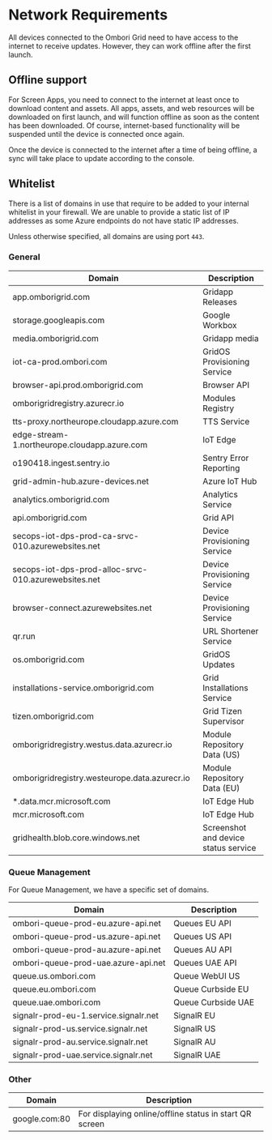 # Network Requirements
All devices connected to the Ombori Grid need to have access to the internet to receive updates. However, they can work offline after the first launch.

## Offline support
For Screen Apps, you need to connect to the internet at least once to download content and assets. All apps, assets, and web resources will be downloaded on first launch, and will function offline as soon as the content has been downloaded. Of course, internet-based functionality will be suspended until the device is connected once again. 

Once the device is connected to the internet after a time of being offline, a sync will take place to update according to the console.
## Whitelist
There is a list of domains in use that require to be added to your internal whitelist in your firewall. We are unable to provide a static list of IP addresses as some Azure endpoints do not have static IP addresses.

Unless otherwise specified, all domains are using port `443`.

### General

| Domain                                               | Description                          |
| ---------------------------------------------------- | ------------------------------------ |
| app.omborigrid.com                                   | Gridapp Releases                     |
| storage.googleapis.com                               | Google Workbox                       |
| media.omborigrid.com                                 | Gridapp media                        |
| iot-ca-prod.ombori.com                               | GridOS Provisioning Service          |
| browser-api.prod.omborigrid.com                      | Browser API                          |
| omborigridregistry.azurecr.io                        | Modules Registry                     |
| tts-proxy.northeurope.cloudapp.azure.com             | TTS Service                          |
| edge-stream-1.northeurope.cloudapp.azure.com         | IoT Edge                             |
| o190418.ingest.sentry.io                             | Sentry Error Reporting               |
| grid-admin-hub.azure-devices.net                     | Azure IoT Hub                        |
| analytics.omborigrid.com                             | Analytics Service                    |
| api.omborigrid.com                                   | Grid API                             |
| secops-iot-dps-prod-ca-srvc-010.azurewebsites.net    | Device Provisioning Service          |
| secops-iot-dps-prod-alloc-srvc-010.azurewebsites.net | Device Provisioning Service          |
| browser-connect.azurewebsites.net                    | Device Provisioning Service          |
| qr.run                                               | URL Shortener Service                |
| os.omborigrid.com                                    | GridOS Updates                       |
| installations-service.omborigrid.com                 | Grid Installations Service           |
| tizen.omborigrid.com                                 | Grid Tizen Supervisor                |
| omborigridregistry.westus.data.azurecr.io            | Module Repository Data (US)          |
| omborigridregistry.westeurope.data.azurecr.io        | Module Repository Data (EU)          |
| *.data.mcr.microsoft.com                             | IoT Edge Hub                         |
| mcr.microsoft.com                                    | IoT Edge Hub                         |
| gridhealth.blob.core.windows.net                     | Screenshot and device status service |


### Queue Management
For Queue Management, we have a specific set of domains.

| Domain                                | Description        |
| ------------------------------------- | ------------------ |
| ombori-queue-prod-eu.azure-api.net    | Queues EU API      |
| ombori-queue-prod-us.azure-api.net    | Queues US API      |
| ombori-queue-prod-au.azure-api.net    | Queues AU API      |
| ombori-queue-prod-uae.azure-api.net   | Queues UAE API     |
| queue.us.ombori.com                   | Queue WebUI US     |
| queue.eu.ombori.com                   | Queue Curbside EU  |
| queue.uae.ombori.com                  | Queue Curbside UAE |
| signalr-prod-eu-1.service.signalr.net | SignalR EU         |
| signalr-prod-us.service.signalr.net   | SignalR US         |
| signalr-prod-au.service.signalr.net   | SignalR AU         |
| signalr-prod-uae.service.signalr.net  | SignalR UAE        |

### Other
| Domain        | Description                                             |
| ------------- | ------------------------------------------------------- |
| google.com:80 | For displaying online/offline status in start QR screen |
